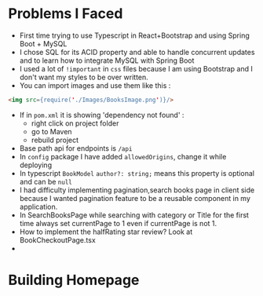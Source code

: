 # Problems I Faced
- First time trying to use Typescript in React+Bootstrap and using Spring Boot + MySQL
- I chose SQL for its ACID property and able to handle concurrent updates and to learn how to integrate MySQL with Spring Boot
- I used a lot of `!important` in `css` files because I am using Bootstrap and I don't want my styles to be over written.
-  You can import images and use them like this : 
```Html
<img src={require('./Images/BooksImage.png')}/>
```

- If  in `pom.xml` it is showing 'dependency not found' :  
	- right click on project folder
	- go to Maven
	- rebuild project
- Base path api for endpoints is `/api`
- In `config` package I have added `allowedOrigins`, change it while deploying
- In typescript `BookModel` `author?: string;` means this property is optional and can be `null`
- I had difficulty implementing pagination,search books page in client side because I wanted pagination feature to be a reusable component in my application. 
- In SearchBooksPage while searching with category or Title for the first time always set currentPage to 1 even if currentPage is not 1.
- How to implement the halfRating star review? Look at BookCheckoutPage.tsx
- 
# Building Homepage
